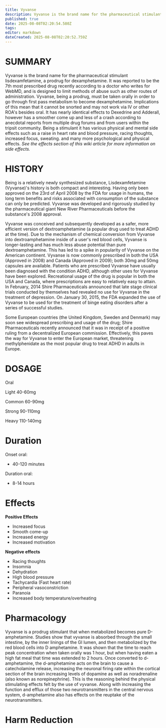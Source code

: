 ```yaml
---
title: Vyvanse
description: Vyvanse is the brand name for the pharmaceutical stimulant lisdexamfetamine, a prodrug for dexamphetamine. It was reported to be the 7th most prescribed drug...
published: true
date: 2025-08-08T02:20:54.580Z
tags: 
editor: markdown
dateCreated: 2025-08-08T02:20:52.759Z
---
```


# **SUMMARY**

Vyvanse is the brand name for the pharmaceutical stimulant lisdexamfetamine, a prodrug for dexamphetamine. It was reported to be the 7th most prescribed drug recently according to a doctor who writes for WebMD, and is designed to limit methods of abuse such as other routes of administration. Vyvanse, being a prodrug, must be taken orally in order to go through first pass metabolism to become dexamphetamine. Implications of this mean that it cannot be snorted and may not work via IV or other ROA's besides oral. It has nearly identical effects to Dexedrine and Adderall, however has a smoother come up and less of a crash according to anecdotal reports from multiple drug forums and from users within the tripsit community. Being a stimulant it has various physical and mental side effects such as a raise in heart rate and blood pressure, racing thoughts, increased focus, sweating. and many more psychological and physical effects. *See the effects section of this wiki article for more information on side effects.*

# **HISTORY**

Being is a relatively newly synthesized substance, Lisdexamfetamine (Vyvanse)'s history is both compact and interesting. Having only been approved on the 23rd of April 2008 by the FDA for usage in humans, the long term benefits and risks associated with consumption of the substance can only be predicted. Vyvanse was developed and rigorously studied by the pharmaceutical giant New River Pharmaceuticals before the substance's 2008 approval.

Vyvanse was conceived and subsequently developed as a safer, more efficient version of dextroamphetamine (a popular drug used to treat ADHD at the time). Due to the mechanism of chemical conversion from Vyvanse into dextroamphetamine inside of a user's red blood cells, Vyvanse is longer-lasting and has much less abuse potential than pure dextroamphetamine. This has led to a spike in popularity of Vyvanse on the American continent.
Vyvanse is now commonly prescribed in both the USA (Approved in 2008) and Canada (Approved in 2009); both 30mg and 50mg capsules are available. Patients who are prescribed Vyvanse have usually been diagnosed with the condition ADHD, although other uses for Vyvanse have been explored. Recreational usage of the drug is popular in both the USA and Canada, where prescriptions are easy to relatively easy to attain. In February, 2014 Shire Pharmaceuticals announced that late stage clinical trials conducted by themselves had revealed no use for Vyvanse in the treatment of depression. On January 30, 2015, the FDA expanded the use of Vyvanse to be used for the treatment of binge eating disorders after a series of successful studies.

Some European countries (the United Kingdom, Sweden and Denmark) may soon see widespread prescribing and usage of the drug; Shire Pharmaceuticals recently announced that it was in receipt of a positive ruling from a decentralized European commission. Effectively, this paves the way for Vyvanse to enter the European market, threatening methylphenidate as the most popular drug to treat ADHD in adults in Europe.

# **DOSAGE**

Oral

Light 40-60mg

Common 60-90mg

Strong 90-110mg

Heavy 110-140mg

# **Duration**

Onset oral:

* 40-120 minutes

Duration oral:

* 8-14 hours

# **Effects**

**Positive Effects**

* Increased focus
* Smooth come-up
* Increased energy
* Increased motivation

**Negative effects**

* Racing thoughts
* Insomnia
* Dehydration
* High blood pressure
* Tachycardia (Fast heart rate)
* Peripheral vasoconstriction
* Paranoia
* Increased body temperature/overheating

# **Pharmacology**
Vyvanse is a prodrug stimulant that when metabolized becomes pure D-amphetamine. Studies show that vyvanse is absorbed through the small intestine, by the inner linings of the GI lumen, and then metabolized by the red blood cells into D amphetamine. It was shown that the time to reach peak concentration when taken orally was 1 hour, but when having eaten a high fat meal that time was extended to 2 hours. Once converted to d-amphetamine, the d-amphetamine acts on the brain to cause a catecholamine release, increasing the neuronal firing rate within the cortical section of the brain increasing levels of dopamine as well as noradrenaline (also known as norepinephrine). This is the reasoning behind the physical stimulating effects felt by the use of vyvanse. Along with increasing the function and efflux of those two neurotransmitters in the central nervous system, d-amphetamine also has effects on the reuptake of the neurotransmitters.

# **Harm Reduction**